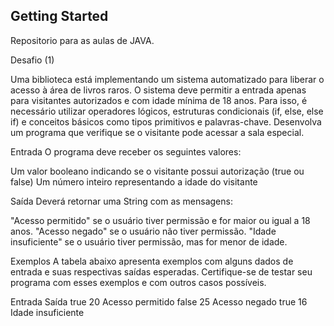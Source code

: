 ## Getting Started

Repositorio para as aulas de JAVA.


Desafio (1)

Uma biblioteca está implementando um sistema automatizado para liberar o acesso à área de livros raros. O sistema deve permitir a entrada apenas para visitantes autorizados e com idade mínima de 18 anos. Para isso, é necessário utilizar operadores lógicos, estruturas condicionais (if, else, else if) e conceitos básicos como tipos primitivos e palavras-chave. Desenvolva um programa que verifique se o visitante pode acessar a sala especial.

Entrada
O programa deve receber os seguintes valores:

Um valor booleano indicando se o visitante possui autorização (true ou false)
Um número inteiro representando a idade do visitante

Saída
Deverá retornar uma String com as mensagens:

"Acesso permitido" se o usuário tiver permissão e for maior ou igual a 18 anos.
"Acesso negado" se o usuário não tiver permissão.
"Idade insuficiente" se o usuário tiver permissão, mas for menor de idade.

Exemplos
A tabela abaixo apresenta exemplos com alguns dados de entrada e suas respectivas saídas esperadas. Certifique-se de testar seu programa com esses exemplos e com outros casos possíveis.

Entrada	Saída
true
20	Acesso permitido
false
25	Acesso negado
true
16	Idade insuficiente



